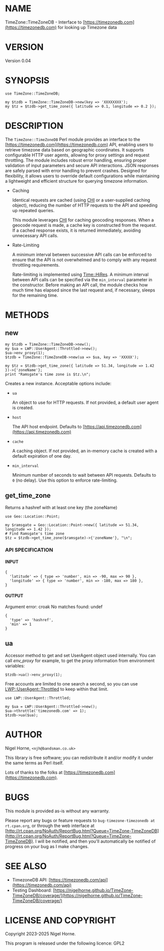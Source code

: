 # NAME

TimeZone::TimeZoneDB - Interface to [https://timezonedb.com](https://timezonedb.com) for looking up Timezone data

# VERSION

Version 0.04

# SYNOPSIS

    use TimeZone::TimeZoneDB;

    my $tzdb = TimeZone::TimeZoneDB->new(key => 'XXXXXXXX');
    my $tz = $tzdb->get_time_zone({ latitude => 0.1, longitude => 0.2 });

# DESCRIPTION

The `TimeZone::TimeZoneDB` Perl module provides an interface to the [https://timezonedb.com](https://timezonedb.com) API,
enabling users to retrieve timezone data based on geographic coordinates.
It supports configurable HTTP user agents, allowing for proxy settings and request throttling.
The module includes robust error handling, ensuring proper validation of input parameters and secure API interactions.
JSON responses are safely parsed with error handling to prevent crashes.
Designed for flexibility,
it allows users to override default configurations while maintaining a lightweight and efficient structure for querying timezone information.

- Caching

    Identical requests are cached (using [CHI](https://metacpan.org/pod/CHI) or a user-supplied caching object),
    reducing the number of HTTP requests to the API and speeding up repeated queries.

    This module leverages [CHI](https://metacpan.org/pod/CHI) for caching geocoding responses.
    When a geocode request is made,
    a cache key is constructed from the request.
    If a cached response exists,
    it is returned immediately,
    avoiding unnecessary API calls.

- Rate-Limiting

    A minimum interval between successive API calls can be enforced to ensure that the API is not overwhelmed and to comply with any request throttling requirements.

    Rate-limiting is implemented using [Time::HiRes](https://metacpan.org/pod/Time%3A%3AHiRes).
    A minimum interval between API
    calls can be specified via the `min_interval` parameter in the constructor.
    Before making an API call,
    the module checks how much time has elapsed since the
    last request and,
    if necessary,
    sleeps for the remaining time.

# METHODS

## new

    my $tzdb = TimeZone::TimeZoneDB->new();
    my $ua = LWP::UserAgent::Throttled->new();
    $ua->env_proxy(1);
    $tzdb = TimeZone::TimeZoneDB->new(ua => $ua, key => 'XXXXX');

    my $tz = $tzdb->get_time_zone({ latitude => 51.34, longitude => 1.42 })->{'zoneName'};
    print "Ramsgate's time zone is $tz.\n";

Creates a new instance. Acceptable options include:

- `ua`

    An object to use for HTTP requests.
    If not provided, a default user agent is created.

- `host`

    The API host endpoint.
    Defaults to [https://api.timezonedb.com](https://api.timezonedb.com)

- `cache`

    A caching object.
    If not provided,
    an in-memory cache is created with a default expiration of one day.

- `min_interval`

    Minimum number of seconds to wait between API requests.
    Defaults to `0` (no delay).
    Use this option to enforce rate-limiting.

## get\_time\_zone

Returns a hashref with at least one key (the zoneName)

    use Geo::Location::Point;

    my $ramsgate = Geo::Location::Point->new({ latitude => 51.34, longitude => 1.42 });
    # Find Ramsgate's time zone
    $tz = $tzdb->get_time_zone($ramsgate)->{'zoneName'}, "\n";

### API SPECIFICATION

#### INPUT

    {
      'latitude' => { type => 'number', min => -90, max => 90 },
      'longitude' => { type => 'number', min => -180, max => 180 },
    }

#### OUTPUT

Argument error: croak
No matches found: undef

    {
      'type' => 'hashref',
      'min' => 1
    }

## ua

Accessor method to get and set UserAgent object used internally. You
can call _env\_proxy_ for example, to get the proxy information from
environment variables:

    $tzdb->ua()->env_proxy(1);

Free accounts are limited to one search a second,
so you can use [LWP::UserAgent::Throttled](https://metacpan.org/pod/LWP%3A%3AUserAgent%3A%3AThrottled) to keep within that limit.

    use LWP::UserAgent::Throttled;

    my $ua = LWP::UserAgent::Throttled->new();
    $ua->throttle('timezonedb.com' => 1);
    $tzdb->ua($ua);

# AUTHOR

Nigel Horne, `<njh@bandsman.co.uk>`

This library is free software; you can redistribute it and/or modify
it under the same terms as Perl itself.

Lots of thanks to the folks at [https://timezonedb.com](https://timezonedb.com).

# BUGS

This module is provided as-is without any warranty.

Please report any bugs or feature requests to `bug-timezone-timezonedb at rt.cpan.org`,
or through the web interface at
[http://rt.cpan.org/NoAuth/ReportBug.html?Queue=TimeZone-TimeZoneDB](http://rt.cpan.org/NoAuth/ReportBug.html?Queue=TimeZone-TimeZoneDB).
I will be notified, and then you'll
automatically be notified of progress on your bug as I make changes.

# SEE ALSO

- TimezoneDB API: [https://timezonedb.com/api](https://timezonedb.com/api)
- Testing Dashboard: [https://nigelhorne.github.io/TimeZone-TimeZoneDB/coverage/](https://nigelhorne.github.io/TimeZone-TimeZoneDB/coverage/)

# LICENSE AND COPYRIGHT

Copyright 2023-2025 Nigel Horne.

This program is released under the following licence: GPL2
